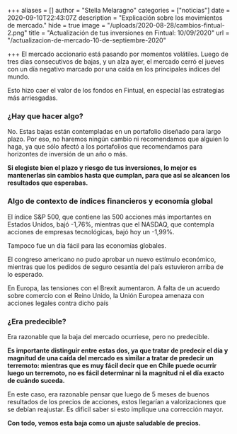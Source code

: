 +++
aliases = []
author = "Stella Melaragno"
categories = ["noticias"]
date = 2020-09-10T22:43:07Z
description = "Explicación sobre los movimientos de mercado."
hide = true
image = "/uploads/2020-08-28/cambios-fintual-2.png"
title = "Actualización de tus inversiones en Fintual: 10/09/2020"
url = "/actualizacion-de-mercado-10-de-septiembre-2020"

+++
El mercado accionario está pasando por momentos volátiles. Luego de tres días consecutivos de bajas, y un alza ayer, el mercado cerró el jueves con un día negativo marcado por una caída en los principales índices del mundo.

Esto hizo caer el valor de los fondos en Fintual, en especial las estrategias más arriesgadas.

### ¿Hay que hacer algo?

No. Estas bajas están contempladas en un portafolio diseñado para largo plazo. Por eso, no haremos ningún cambio ni recomendamos que alguien lo haga, ya que sólo afectó a los portafolios que recomendamos para horizontes de inversión de un año o más.

**Si elegiste bien el plazo y riesgo de tus inversiones, lo mejor es mantenerlas sin cambios hasta que cumplan, para que así se alcancen los resultados que esperabas.**

### Algo de contexto de índices financieros y economía global

El índice S&P 500, que contiene las 500 acciones más importantes en Estados Unidos, bajó -1,76%, mientras que el NASDAQ, que contempla acciones de empresas tecnológicas, bajó hoy un -1,99%.

Tampoco fue un día fácil para las economías globales.

El congreso americano no pudo aprobar un nuevo estímulo económico, mientras que los pedidos de seguro cesantía del país estuvieron arriba de lo esperado.

En Europa, las tensiones con el Brexit aumentaron. A falta de un acuerdo sobre comercio con el Reino Unido, la Unión Europea amenaza con acciones legales contra dicho país

### ¿Era predecible?

Era razonable que la baja del mercado ocurriese, pero no predecible.

**Es importante distinguir entre estas dos, ya que tratar de predecir el día y magnitud de una caída del mercado es similar a tratar de predecir un terremoto: mientras que es muy fácil decir que en Chile puede ocurrir luego un terremoto, no es fácil determinar ni la magnitud ni el día exacto de cuándo suceda.**

En este caso, era razonable pensar que luego de 5 meses de buenos resultados de los precios de acciones, estos llegarían a valorizaciones que se debían reajustar. Es difícil saber si esto implique una corrección mayor.

**Con todo, vemos esta baja como un ajuste saludable de precios.**